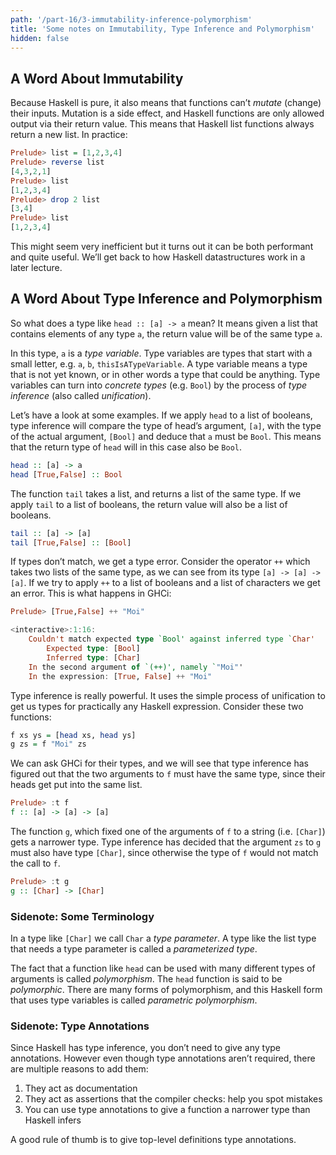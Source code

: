 ```yaml
---
path: '/part-16/3-immutability-inference-polymorphism'
title: 'Some notes on Immutability, Type Inference and Polymorphism'
hidden: false
---
```



A Word About Immutability
------------------------------------------------

Because Haskell is pure, it also means that functions can’t _mutate_ (change) their inputs. Mutation is a side effect, and Haskell functions are only allowed output via their return value. This means that Haskell list functions always return a new list. In practice:

```Haskell
Prelude> list = [1,2,3,4]
Prelude> reverse list
[4,3,2,1]
Prelude> list
[1,2,3,4]
Prelude> drop 2 list
[3,4]
Prelude> list
[1,2,3,4]
```

This might seem very inefficient but it turns out it can be both performant and quite useful. We’ll get back to how Haskell datastructures work in a later lecture.

A Word About Type Inference and Polymorphism
------------------------------------------------

So what does a type like `head :: [a] -> a` mean? It means given a list that contains elements of any type `a`, the return value will be of the same type `a`.

In this type, `a` is a _type variable_. Type variables are types that start with a small letter, e.g. `a`, `b`, `thisIsATypeVariable`. A type variable means a type that is not yet known, or in other words a type that could be anything. Type variables can turn into _concrete types_ (e.g. `Bool`) by the process of _type inference_ (also called _unification_).

Let’s have a look at some examples. If we apply `head` to a list of booleans, type inference will compare the type of head’s argument, `[a]`, with the type of the actual argument, `[Bool]` and deduce that `a` must be `Bool`. This means that the return type of `head` will in this case also be `Bool`.

```Haskell
head :: [a] -> a
head [True,False] :: Bool
```
The function `tail` takes a list, and returns a list of the same type. If we apply `tail` to a list of booleans, the return value will also be a list of booleans.

```haskell
tail :: [a] -> [a]
tail [True,False] :: [Bool]
```

If types don’t match, we get a type error. Consider the operator `++` which takes two lists of the same type, as we can see from its type `[a] -> [a] -> [a]`. If we try to apply `++` to a list of booleans and a list of characters we get an error. This is what happens in GHCi:

```haskell
Prelude> [True,False] ++ "Moi"

<interactive>:1:16:
    Couldn't match expected type `Bool' against inferred type `Char'
        Expected type: [Bool]
        Inferred type: [Char]
    In the second argument of `(++)', namely `"Moi"'
    In the expression: [True, False] ++ "Moi"
```

Type inference is really powerful. It uses the simple process of unification to get us types for practically any Haskell expression. Consider these two functions:

```haskell
f xs ys = [head xs, head ys]
g zs = f "Moi" zs
```


We can ask GHCi for their types, and we will see that type inference has figured out that the two arguments to `f` must have the same type, since their heads get put into the same list.

```haskell
Prelude> :t f
f :: [a] -> [a] -> [a]
```
The function `g`, which fixed one of the arguments of `f` to a string (i.e. `[Char]`) gets a narrower type. Type inference has decided that the argument `zs` to `g` must also have type `[Char]`, since otherwise the type of `f` would not match the call to `f`.

```haskell
Prelude> :t g
g :: [Char] -> [Char]
```

### Sidenote: Some Terminology

In a type like `[Char]` we call `Char` a _type parameter_. A type like the list type that needs a type parameter is called a _parameterized type_.

The fact that a function like `head` can be used with many different types of arguments is called _polymorphism_. The `head` function is said to be _polymorphic_. There are many forms of polymorphism, and this Haskell form that uses type variables is called _parametric polymorphism_.

### Sidenote: Type Annotations

Since Haskell has type inference, you don’t need to give any type annotations. However even though type annotations aren’t required, there are multiple reasons to add them:

1.  They act as documentation
2.  They act as assertions that the compiler checks: help you spot mistakes
3.  You can use type annotations to give a function a narrower type than Haskell infers

A good rule of thumb is to give top-level definitions type annotations.
